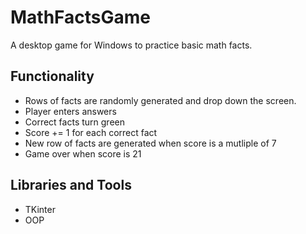 # MathFactsGame
A desktop game for Windows to practice basic math facts.

## Functionality
- Rows of facts are randomly generated and drop down the screen.
- Player enters answers 
- Correct facts turn green
- Score += 1 for each correct fact
- New row of facts are generated when score is a mutliple of 7
- Game over when score is 21

## Libraries and Tools
- TKinter
- OOP 

